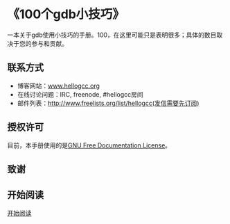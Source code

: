 # 《100个gdb小技巧》

一本关于gdb使用小技巧的手册。100，在这里可能只是表明很多；具体的数目取决于您的参与和贡献。

## 联系方式

- 博客网站：www.hellogcc.org
- 在线讨论问题：IRC, freenode, #hellogcc房间
- 邮件列表：http://www.freelists.org/list/hellogcc(发信需要先订阅)
 
## 授权许可

目前，本手册使用的是[GNU Free Documentation License](http://www.gnu.org/licenses/fdl.html)。

## 致谢



## 开始阅读
[开始阅读](<https://github.com/hellogcc/100-gdb-tips/blob/master/ebook/index.md>)

